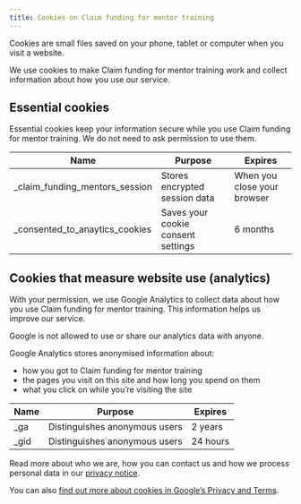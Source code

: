 ```yaml
---
title: Cookies on Claim funding for mentor training
---
```


Cookies are small files saved on your phone, tablet or computer when you visit a website.

We use cookies to make Claim funding for mentor training work and collect information about how you use our service.

## Essential cookies

Essential cookies keep your information secure while you use Claim funding for mentor training. We do not need to ask permission to use them.

|Name|Purpose|Expires|
|---|---|---|
|\_claim\_funding\_mentors\_session|Stores encrypted session data|When you close your browser|
|\_consented\_to\_anaytics\_cookies|Saves your cookie consent settings|6 months|

## Cookies that measure website use (analytics)

With your permission, we use Google Analytics to collect data about how you use Claim funding for mentor training. This information helps us improve our service.

Google is not allowed to use or share our analytics data with anyone.

Google Analytics stores anonymised information about:

- how you got to Claim funding for mentor training
- the pages you visit on this site and how long you spend on them
- what you click on while you’re visiting the site

|Name|Purpose|Expires|
|---|---|---|
|\_ga|Distinguishes anonymous users|2 years|
|\_gid|Distinguishes anonymous users|24 hours|

Read more about who we are, how you can contact us and how we process personal data in our [privacy notice](/privacy).

You can also [find out more about cookies in Google’s Privacy and Terms](https://policies.google.com/technologies/cookies?hl=en-US#types-of-cookies).
